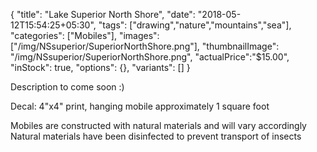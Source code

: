 {
  "title": "Lake Superior North Shore",
  "date": "2018-05-12T15:54:25+05:30",
  "tags": ["drawing","nature","mountains","sea"],
  "categories": ["Mobiles"],
  "images": ["/img/NSsuperior/SuperiorNorthShore.png"],
  "thumbnailImage": "/img/NSsuperior/SuperiorNorthShore.png",
  "actualPrice":"$15.00",
  "inStock": true,
  "options": {},
  "variants": []
}

Description to come soon :)

Decal: 4"x4" print, hanging mobile approximately 1 square foot

Mobiles are constructed with natural materials and will vary accordingly
Natural materials have been disinfected to prevent transport of insects
